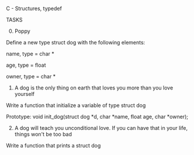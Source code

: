 C - Structures, typedef

TASKS

0. Poppy

Define a new type struct dog with the following elements:


name, type = char *


age, type = float


owner, type = char *


1. A dog is the only thing on earth that loves you more than you love yourself

Write a function that initialize a variable of type struct dog


Prototype: void init_dog(struct dog *d, char *name, float age, char *owner);


2. A dog will teach you unconditional love. If you can have that in your life, things won't be too bad

Write a function that prints a struct dog


